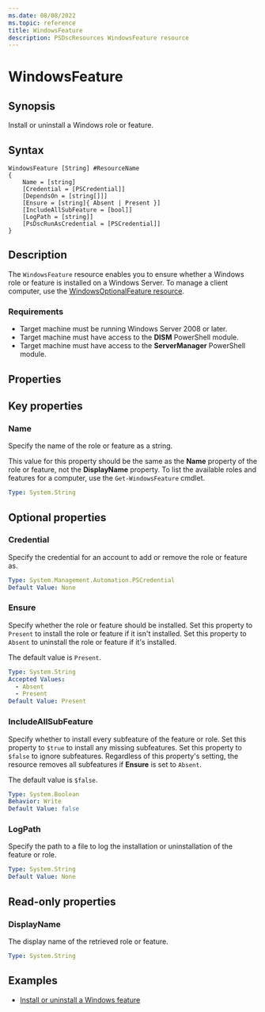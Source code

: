 ```yaml
---
ms.date: 08/08/2022
ms.topic: reference
title: WindowsFeature
description: PSDscResources WindowsFeature resource
---
```


# WindowsFeature

## Synopsis

Install or uninstall a Windows role or feature.

## Syntax

```text
WindowsFeature [String] #ResourceName
{
    Name = [string]
    [Credential = [PSCredential]]
    [DependsOn = [string[]]]
    [Ensure = [string]{ Absent | Present }]
    [IncludeAllSubFeature = [bool]]
    [LogPath = [string]]
    [PsDscRunAsCredential = [PSCredential]]
}
```

## Description

The `WindowsFeature` resource enables you to ensure whether a Windows role or feature is installed
on a Windows Server. To manage a client computer, use the [WindowsOptionalFeature resource][1].

### Requirements

- Target machine must be running Windows Server 2008 or later.
- Target machine must have access to the **DISM** PowerShell module.
- Target machine must have access to the **ServerManager** PowerShell module.

## Properties

## Key properties

### Name

Specify the name of the role or feature as a string.

This value for this property should be the same as the **Name** property of the role or feature, not
the **DisplayName** property. To list the available roles and features for a computer, use the
`Get-WindowsFeature` cmdlet.

```yaml
Type: System.String
```

## Optional properties

### Credential

Specify the credential for an account to add or remove the role or feature as.

```yaml
Type: System.Management.Automation.PSCredential
Default Value: None
```

### Ensure

Specify whether the role or feature should be installed. Set this property to `Present` to install
the role or feature if it isn't installed. Set this property to `Absent` to uninstall the role or
feature if it's installed.

The default value is `Present`.

```yaml
Type: System.String
Accepted Values:
  - Absent
  - Present
Default Value: Present
```

### IncludeAllSubFeature

Specify whether to install every subfeature of the feature or role. Set this property to `$true` to
install any missing subfeatures. Set this property to `$false` to ignore subfeatures. Regardless of
this property's setting, the resource removes all subfeatures if **Ensure** is set to `Absent`.

The default value is `$false`.

```yaml
Type: System.Boolean
Behavior: Write
Default Value: false
```

### LogPath

Specify the path to a file to log the installation or uninstallation of the feature or role.

```yaml
Type: System.String
Default Value: None
```

## Read-only properties

### DisplayName

The display name of the retrieved role or feature.

```yaml
Type: System.String
```

## Examples

- [Install or uninstall a Windows feature][2]

<!-- Reference Links -->

[1]: ../WindowsOptionalFeature/WindowsOptionalFeature.md
[2]: Example.md
